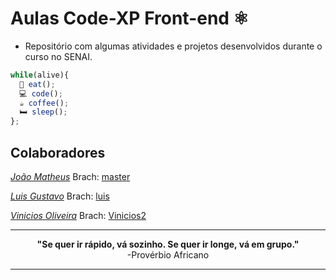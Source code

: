 # Aulas Code-XP Front-end ⚛️
- Repositório com algumas atividades e projetos desenvolvidos durante o curso no SENAI.

```javascript
while(alive){
  🍔 eat();
  💻 code();
  ☕ coffee();
  🛏️ sleep();
};
```

## Colaboradores

_[João Matheus](https://github.com/lupy100 "Link para perfil no GitHub do lupy100")_  Brach: [master](https://github.com/lupy100/aulas-code)


_[Luis Gustavo](https://github.com/mister-luis "Link para perfil no GitHub do mister-luis")_ Brach: [luis](https://github.com/lupy100/aulas-code/tree/luis)


_[Vinicios Oliveira](https://github.com/viniosouza "Link para perfil no GitHub do viniosouza")_ Brach: [Vinicios2](https://github.com/lupy100/aulas-code/tree/Vinicios2)

***

<p align="center">
  <b> "Se quer ir rápido, vá sozinho. Se quer ir longe, vá em grupo." </b>
  <br>
  -Provérbio Africano
</p>

***


